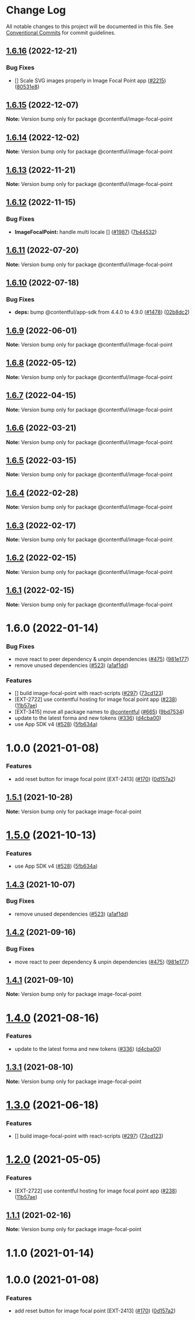 # Change Log

All notable changes to this project will be documented in this file.
See [Conventional Commits](https://conventionalcommits.org) for commit guidelines.

## [1.6.16](https://github.com/contentful/apps/compare/@contentful/image-focal-point@1.6.15...@contentful/image-focal-point@1.6.16) (2022-12-21)

### Bug Fixes

- [] Scale SVG images properly in Image Focal Point app ([#2215](https://github.com/contentful/apps/issues/2215)) ([80531e8](https://github.com/contentful/apps/commit/80531e82c7a7b571b15f18cf7d133bf13391009c))

## [1.6.15](https://github.com/contentful/apps/compare/@contentful/image-focal-point@1.6.14...@contentful/image-focal-point@1.6.15) (2022-12-07)

**Note:** Version bump only for package @contentful/image-focal-point

## [1.6.14](https://github.com/contentful/apps/compare/@contentful/image-focal-point@1.6.13...@contentful/image-focal-point@1.6.14) (2022-12-02)

**Note:** Version bump only for package @contentful/image-focal-point

## [1.6.13](https://github.com/contentful/apps/compare/@contentful/image-focal-point@1.6.12...@contentful/image-focal-point@1.6.13) (2022-11-21)

**Note:** Version bump only for package @contentful/image-focal-point

## [1.6.12](https://github.com/contentful/apps/compare/@contentful/image-focal-point@1.6.11...@contentful/image-focal-point@1.6.12) (2022-11-15)

### Bug Fixes

- **ImageFocalPoint:** handle multi locale [] ([#1987](https://github.com/contentful/apps/issues/1987)) ([7b44532](https://github.com/contentful/apps/commit/7b445321e8ee442a34adbdde3ecb1e26675001f2))

## [1.6.11](https://github.com/contentful/apps/compare/@contentful/image-focal-point@1.6.10...@contentful/image-focal-point@1.6.11) (2022-07-20)

**Note:** Version bump only for package @contentful/image-focal-point

## [1.6.10](https://github.com/contentful/apps/compare/@contentful/image-focal-point@1.6.9...@contentful/image-focal-point@1.6.10) (2022-07-18)

### Bug Fixes

- **deps:** bump @contentful/app-sdk from 4.4.0 to 4.9.0 ([#1478](https://github.com/contentful/apps/issues/1478)) ([02b8dc2](https://github.com/contentful/apps/commit/02b8dc2396ff48c98052b0203c7d13197ecf6310))

## [1.6.9](https://github.com/contentful/apps/compare/@contentful/image-focal-point@1.6.8...@contentful/image-focal-point@1.6.9) (2022-06-01)

**Note:** Version bump only for package @contentful/image-focal-point

## [1.6.8](https://github.com/contentful/apps/compare/@contentful/image-focal-point@1.6.7...@contentful/image-focal-point@1.6.8) (2022-05-12)

**Note:** Version bump only for package @contentful/image-focal-point

## [1.6.7](https://github.com/contentful/apps/compare/@contentful/image-focal-point@1.6.6...@contentful/image-focal-point@1.6.7) (2022-04-15)

**Note:** Version bump only for package @contentful/image-focal-point

## [1.6.6](https://github.com/contentful/apps/compare/@contentful/image-focal-point@1.6.5...@contentful/image-focal-point@1.6.6) (2022-03-21)

**Note:** Version bump only for package @contentful/image-focal-point

## [1.6.5](https://github.com/contentful/apps/compare/@contentful/image-focal-point@1.6.4...@contentful/image-focal-point@1.6.5) (2022-03-15)

**Note:** Version bump only for package @contentful/image-focal-point

## [1.6.4](https://github.com/contentful/apps/compare/@contentful/image-focal-point@1.6.3...@contentful/image-focal-point@1.6.4) (2022-02-28)

**Note:** Version bump only for package @contentful/image-focal-point

## [1.6.3](https://github.com/contentful/apps/compare/@contentful/image-focal-point@1.6.2...@contentful/image-focal-point@1.6.3) (2022-02-17)

**Note:** Version bump only for package @contentful/image-focal-point

## [1.6.2](https://github.com/contentful/apps/compare/@contentful/image-focal-point@1.6.1...@contentful/image-focal-point@1.6.2) (2022-02-15)

**Note:** Version bump only for package @contentful/image-focal-point

## [1.6.1](https://github.com/contentful/apps/compare/@contentful/image-focal-point@1.6.0...@contentful/image-focal-point@1.6.1) (2022-02-15)

**Note:** Version bump only for package @contentful/image-focal-point

# 1.6.0 (2022-01-14)

### Bug Fixes

- move react to peer dependency & unpin dependencies ([#475](https://github.com/contentful/apps/issues/475)) ([981e177](https://github.com/contentful/apps/commit/981e177092fafdcce211822277d3ee0dad7ae689))
- remove unused dependencies ([#523](https://github.com/contentful/apps/issues/523)) ([a1af1dd](https://github.com/contentful/apps/commit/a1af1dd07726c1119e0c16fcbdfb3bea4f88dae2))

### Features

- [] build image-focal-point with react-scripts ([#297](https://github.com/contentful/apps/issues/297)) ([73cd123](https://github.com/contentful/apps/commit/73cd1239f83c7214a2c47f9ab1c3c9d503d5c8ae))
- [EXT-2722] use contentful hosting for image focal point app ([#238](https://github.com/contentful/apps/issues/238)) ([11b57ae](https://github.com/contentful/apps/commit/11b57ae3e4fb5dd376544d89056430b71883517c))
- [EXT-3415] move all package names to [@contentful](https://github.com/contentful) ([#665](https://github.com/contentful/apps/issues/665)) ([9bd7534](https://github.com/contentful/apps/commit/9bd75340860e59f25b4eed900a832a482508f603))
- update to the latest forma and new tokens ([#336](https://github.com/contentful/apps/issues/336)) ([d4cba00](https://github.com/contentful/apps/commit/d4cba009066b590b790b0d32bb1afbcf699d3bee))
- use App SDK v4 ([#528](https://github.com/contentful/apps/issues/528)) ([5fb634a](https://github.com/contentful/apps/commit/5fb634a0679de8af4ada0de3d571a8a5e5564090))

# 1.0.0 (2021-01-08)

### Features

- add reset button for image focal point [EXT-2413] ([#170](https://github.com/contentful/apps/issues/170)) ([0d157a2](https://github.com/contentful/apps/commit/0d157a26bf9c242357b4bce4cb9807270649710c))

## [1.5.1](https://github.com/contentful/apps/compare/image-focal-point@1.5.0...image-focal-point@1.5.1) (2021-10-28)

**Note:** Version bump only for package image-focal-point

# [1.5.0](https://github.com/contentful/apps/compare/image-focal-point@1.4.3...image-focal-point@1.5.0) (2021-10-13)

### Features

- use App SDK v4 ([#528](https://github.com/contentful/apps/issues/528)) ([5fb634a](https://github.com/contentful/apps/commit/5fb634a0679de8af4ada0de3d571a8a5e5564090))

## [1.4.3](https://github.com/contentful/apps/compare/image-focal-point@1.4.2...image-focal-point@1.4.3) (2021-10-07)

### Bug Fixes

- remove unused dependencies ([#523](https://github.com/contentful/apps/issues/523)) ([a1af1dd](https://github.com/contentful/apps/commit/a1af1dd07726c1119e0c16fcbdfb3bea4f88dae2))

## [1.4.2](https://github.com/contentful/apps/compare/image-focal-point@1.4.1...image-focal-point@1.4.2) (2021-09-16)

### Bug Fixes

- move react to peer dependency & unpin dependencies ([#475](https://github.com/contentful/apps/issues/475)) ([981e177](https://github.com/contentful/apps/commit/981e177092fafdcce211822277d3ee0dad7ae689))

## [1.4.1](https://github.com/contentful/apps/compare/image-focal-point@1.4.0...image-focal-point@1.4.1) (2021-09-10)

**Note:** Version bump only for package image-focal-point

# [1.4.0](https://github.com/contentful/apps/compare/image-focal-point@1.3.1...image-focal-point@1.4.0) (2021-08-16)

### Features

- update to the latest forma and new tokens ([#336](https://github.com/contentful/apps/issues/336)) ([d4cba00](https://github.com/contentful/apps/commit/d4cba009066b590b790b0d32bb1afbcf699d3bee))

## [1.3.1](https://github.com/contentful/apps/compare/image-focal-point@1.3.0...image-focal-point@1.3.1) (2021-08-10)

**Note:** Version bump only for package image-focal-point

# [1.3.0](https://github.com/contentful/apps/compare/image-focal-point@1.2.0...image-focal-point@1.3.0) (2021-06-18)

### Features

- [] build image-focal-point with react-scripts ([#297](https://github.com/contentful/apps/issues/297)) ([73cd123](https://github.com/contentful/apps/commit/73cd1239f83c7214a2c47f9ab1c3c9d503d5c8ae))

# [1.2.0](https://github.com/contentful/apps/compare/image-focal-point@1.1.1...image-focal-point@1.2.0) (2021-05-05)

### Features

- [EXT-2722] use contentful hosting for image focal point app ([#238](https://github.com/contentful/apps/issues/238)) ([11b57ae](https://github.com/contentful/apps/commit/11b57ae3e4fb5dd376544d89056430b71883517c))

## [1.1.1](https://github.com/contentful/apps/compare/image-focal-point@1.1.0...image-focal-point@1.1.1) (2021-02-16)

**Note:** Version bump only for package image-focal-point

# 1.1.0 (2021-01-14)

# 1.0.0 (2021-01-08)

### Features

- add reset button for image focal point [EXT-2413] ([#170](https://github.com/contentful/apps/issues/170)) ([0d157a2](https://github.com/contentful/apps/commit/0d157a26bf9c242357b4bce4cb9807270649710c))
